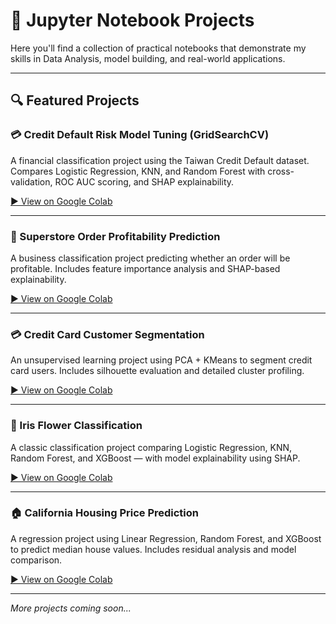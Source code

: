 # 📘 Jupyter Notebook Projects

Here you'll find a collection of practical notebooks that demonstrate my skills in Data Analysis, model building, and real-world applications.

---

## 🔍 Featured Projects

### 💳 Credit Default Risk Model Tuning (GridSearchCV)  
A financial classification project using the Taiwan Credit Default dataset. Compares Logistic Regression, KNN, and Random Forest with cross-validation, ROC AUC scoring, and SHAP explainability.

[▶️ View on Google Colab](https://colab.research.google.com/drive/1kGoEEBx1rLRYBZn48ssUs0XPN24dm8IN?usp=sharing)

---

### 🧾 Superstore Order Profitability Prediction  
A business classification project predicting whether an order will be profitable. Includes feature importance analysis and SHAP-based explainability.

[▶️ View on Google Colab](https://colab.research.google.com/drive/1e12QjAl_wA3cPQegEIJCIb2g-TIhlWdM?usp=sharing)

---

### 💳 Credit Card Customer Segmentation  
An unsupervised learning project using PCA + KMeans to segment credit card users. Includes silhouette evaluation and detailed cluster profiling.

[▶️ View on Google Colab](https://colab.research.google.com/drive/1Z4HmU6_HoVe2i9hn7IQlDmJRO9LPNDrc?usp=sharing)


---

### 🧠 Iris Flower Classification  
A classic classification project comparing Logistic Regression, KNN, Random Forest, and XGBoost — with model explainability using SHAP.

[▶️ View on Google Colab](https://colab.research.google.com/drive/1TWlvKDL-0hyAJq-8hDSeo-Pzk48cvn-D?usp=sharing)

---

### 🏠 California Housing Price Prediction  
A regression project using Linear Regression, Random Forest, and XGBoost to predict median house values. Includes residual analysis and model comparison.

[▶️ View on Google Colab](https://colab.research.google.com/drive/1rNuzgn_-PgZTDj6SZu6k7kQNIlDnsBjk?usp=sharing)

---

*More projects coming soon...*
